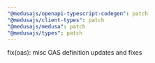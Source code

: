 ```yaml
---
"@medusajs/openapi-typescript-codegen": patch
"@medusajs/client-types": patch
"@medusajs/medusa": patch
"@medusajs/types": patch
---
```


fix(oas): misc OAS definition updates and fixes
